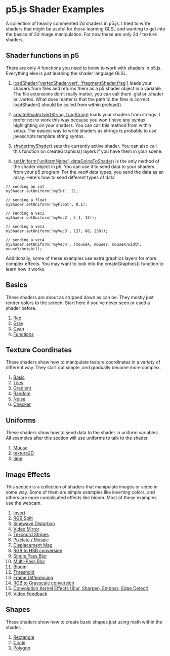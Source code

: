 # p5.js Shader Examples  

A collection of heavily commented 2d shaders in p5.js. I tried to write shaders that might be useful for those learning GLSL and wanting to get into the basics of 2d image manipulation. For now these are only 2d / texture shaders.

## Shader functions in p5

There are only 4 functions you need to know to work with shaders in p5.js. Everything else is just learning the shader language GLSL.

1. [loadShader('vertexShader.vert', 'fragmentShader.frag')](https://p5js.org/reference/#/p5/loadShader) loads your shaders from files and returns them as a p5 shader object in a variable. The file extensions don't really matter, you can call them .glsl or .shader or .vertex. What does matter is that the path to the files is correct. loadShader() should be called from within preload().

2. [createShader(vertString, fragString)](https://p5js.org/reference/#/p5/createShader) loads your shaders from strings. I prefer not to work this way because you won't have any syntax highlighting on your shaders. You can call this method from within setup. The easiest way to write shaders as strings is probably to use javascripts template string syntax.

3. [shader(myShader)](https://p5js.org/reference/#/p5.Shader) sets the currently active shader. You can also call this function on createGraphics() layers if you have them in your scene.

4. [setUniform('uniformName', dataGoingToShader)](https://p5js.org/reference/#/p5.Shader/setUniform) is the only method of the shader object in p5. You can use it to send data to your shaders from your p5 program. For the vec# data types, you send the data as an array. Here's how to send different types of data  

````
// sending an int
myShader.setUniform('myInt', 2);

// sending a float
myShader.setUniform('myFloat', 0.1);

// sending a vec2
myShader.setUniform('myVec2', [-1, 13]);

// sending a vec3
myShader.setUniform('myVec3', [27, 80, 230]);

// sending a vec4
myShader.setUniform('myVec4', [mouseX, mouseY, mouseX/width, mouseY/height]);
````

Additionally, some of these examples use extra graphics layers for more complex effects. You may want to look into the createGraphics() function to learn how it works.  


## Basics  

These shaders are about as stripped down as can be. They mostly just render colors to the screen. Start here if you've never seen or used a shader before.

1. [Red](https://aferriss.github.io/p5jsShaderExamples/1_basics/1-1_red)  
2. [Gray](https://aferriss.github.io/p5jsShaderExamples/1_basics/1-2_gray)  
3. [Cyan](https://aferriss.github.io/p5jsShaderExamples/1_basics/1-3_cyan)  
4. [Functions](https://aferriss.github.io/p5jsShaderExamples/1_basics/1-4_functions)  

## Texture Coordinates  

These shaders show how to manipulate texture coordinates in a variety of different way. They start out simple, and gradually become more complex.

1. [Basic](https://aferriss.github.io/p5jsShaderExamples/2_texture-coordinates/2-1_basic)
2. [Tiles](https://aferriss.github.io/p5jsShaderExamples/2_texture-coordinates/2-2_tiles)
3. [Gradient](https://aferriss.github.io/p5jsShaderExamples/2_texture-coordinates/2-3_gradient)
4. [Random](https://aferriss.github.io/p5jsShaderExamples/2_texture-coordinates/2-4_random)
5. [Noise](https://aferriss.github.io/p5jsShaderExamples/2_texture-coordinates/2-5_noise)
6. [Checker](https://aferriss.github.io/p5jsShaderExamples/2_texture-coordinates/2-6_checker)


## Uniforms  

These shaders show how to send data to the shader in uniform variables. All examples after this section will use uniforms to talk to the shader.

1. [Mouse](https://aferriss.github.io/p5jsShaderExamples/3_uniforms/3-1_mouse)
2. [texture2D](https://aferriss.github.io/p5jsShaderExamples/3_uniforms/3-2_texture2d)
3. [time](https://aferriss.github.io/p5jsShaderExamples/3_uniforms/3-3_time)

## Image Effects

This section is a collection of shaders that manipulate images or video in some way. Some of them are simple examples like inverting colors, and others are more complicated effects like bloom. Most of these examples use the webcam.

1. [Invert](https://aferriss.github.io/p5jsShaderExamples/4_image-effects/4-1_webcam-invert)
2. [RGB Split](https://aferriss.github.io/p5jsShaderExamples/4_image-effects/4-2_rgb-split)
3. [Sinewave Distortion](https://aferriss.github.io/p5jsShaderExamples/4_image-effects/4-3_sinewave-distort)
4. [Video Mirror](https://aferriss.github.io/p5jsShaderExamples/4_image-effects/4-4_mirror)
5. [Texcoord Stripes](https://aferriss.github.io/p5jsShaderExamples/4_image-effects/4-5_stripes-from-image)
6. [Pixelate / Mosaic](https://aferriss.github.io/p5jsShaderExamples/4_image-effects/4-6_pixelate)
7. [Displacement Map](https://aferriss.github.io/p5jsShaderExamples/4_image-effects/4-7_displacement-map)
8. [RGB to HSB conversion](https://aferriss.github.io/p5jsShaderExamples/4_image-effects/4-8_rgb-to-hsb)
9. [Single Pass Blur](https://aferriss.github.io/p5jsShaderExamples/4_image-effects/4-9_single-pass-blur)
10. [Multi-Pass Blur](https://aferriss.github.io/p5jsShaderExamples/4_image-effects/4-10_to-pass-blur)
11. [Bloom](https://aferriss.github.io/p5jsShaderExamples/4_image-effects/4-11_bloom)
12. [Threshold](https://aferriss.github.io/p5jsShaderExamples/4_image-effects/4-12_threshold)
13. [Frame Differencing](https://aferriss.github.io/p5jsShaderExamples/4_image-effects/4-13_frame-differencing)
14. [RGB to Grayscale conversion](https://aferriss.github.io/p5jsShaderExamples/4_image-effects/4-14_rgb-to-grayscale)
15. [Convolution Kernel Effects (Blur, Sharpen, Emboss, Edge Detect)](https://aferriss.github.io/p5jsShaderExamples/4_image-effects/4-15_convolution-kernel)
16. [Video Feedback](https://aferriss.github.io/p5jsShaderExamples/4_image-effects/4-16_video-feedback)


## Shapes  

These shaders show how to create basic shapes just using math within the shader.

1. [Rectangle](https://aferriss.github.io/p5jsShaderExamples/5_shapes/5-1_rectangle)
2. [Circle](https://aferriss.github.io/p5jsShaderExamples/5_shapes/5-2_circle)
3. [Polygon](https://aferriss.github.io/p5jsShaderExamples/5_shapes/5-3_polygon)